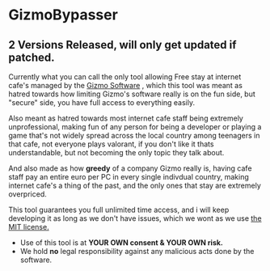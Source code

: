 # GizmoBypasser
## 2 Versions Released, will only get updated if patched.
Currently what you can call the only tool allowing Free stay at internet cafe's managed by the [Gizmo Software](https://www.gizmopowered.net/) ,
which this tool was meant as hatred towards how limiting Gizmo's software really is on the fun side, but "secure" side, you have full access to everything easily.

Also meant as hatred towards most internet cafe staff being extremely unprofessional, making fun of any person for being a developer or playing a game that's not 
widely spread across the local country among teenagers in that cafe, not everyone plays valorant, if you don't like it thats understandable, but not becoming
the only topic they talk about.

And also made as how **greedy** of a company Gizmo really is, having cafe staff pay an entire euro per PC in every single indivdual country,
making internet cafe's a thing of the past, and the only ones that stay are extremely overpriced.

This tool guarantees you full unlimited time access, and i will keep developing it as long as we don't have issues,
which we wont as we use [the MIT license.](https://choosealicense.com/licenses/mit/)



- Use of this tool is at **YOUR OWN consent & YOUR OWN risk.**
- We hold **no** legal responsibility against any malicious acts done by the software.
